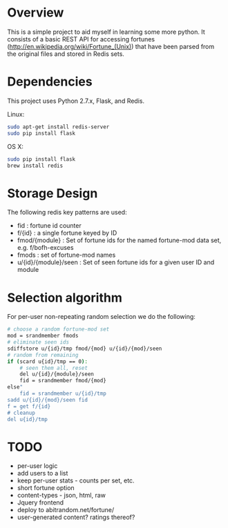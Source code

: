 # Overview

This is a simple project to aid myself in learning some more python. It consists of a basic REST API for accessing fortunes (http://en.wikipedia.org/wiki/Fortune_(Unix)) that have been parsed from the original files and stored in Redis sets.

# Dependencies

This project uses Python 2.7.x, Flask, and Redis.

Linux:

```sh
sudo apt-get install redis-server
sudo pip install flask 
```

OS X:

```sh
sudo pip install flask 
brew install redis
```


# Storage Design

The following redis key patterns are used:

- fid : fortune id counter
- f/{id} : a single fortune keyed by ID
- fmod/{module} : Set of fortune ids for the named fortune-mod data set, e.g. f/bofh-excuses
- fmods : set of fortune-mod names
- u/{id}/{module}/seen : Set of seen fortune ids for a given user ID and module

# Selection algorithm

For per-user non-repeating random selection we do the following:

```sh
# choose a random fortune-mod set
mod = srandmember fmods 
# eliminate seen ids
sdiffstore u/{id}/tmp fmod/{mod} u/{id}/{mod}/seen
# random from remaining
if (scard u{id}/tmp == 0):
    # seen them all, reset
    del u/{id}/{module}/seen
    fid = srandmember fmod/{mod}
else"
    fid = srandmember u/{id}/tmp
sadd u/{id}/{mod}/seen fid
f = get f/{id}
# cleanup
del u{id}/tmp
```

# TODO

- per-user logic
- add users to a list
- keep per-user stats - counts per set, etc.
- short fortune option
- content-types - json, html, raw
- Jquery frontend
- deploy to abitrandom.net/fortune/
- user-generated content? ratings thereof?